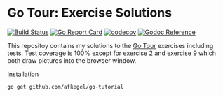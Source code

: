 # Go Tour: Exercise Solutions
[![Build Status](https://travis-ci.org/afkegel/go-tutorial.svg?branch=master)](https://travis-ci.org/afkegel/go-tutorial)
[![Go Report Card](https://goreportcard.com/badge/github.com/afkegel/go-tutorial)](https://goreportcard.com/report/github.com/afkegel/go-tutorial)
[![codecov](https://codecov.io/gh/afkegel/go-tutorial/branch/master/graph/badge.svg)](https://codecov.io/gh/afkegel/go-tutorial)
[![Godoc Reference](https://img.shields.io/badge/godoc-reference-blue.svg)](https://godoc.org/github.com/afkegel/go-tutorial)

This repositoy contains my solutions to the [Go Tour](https://tour.golang.org/)
exercises including tests.  Test coverage is 100% except for exercise 2 and
exercise 9 which both draw pictures into the browser window. 

Installation

	go get github.com/afkegel/go-tutorial




